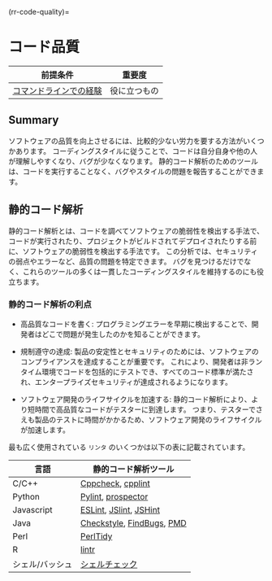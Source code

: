 (rr-code-quality)=
# コード品質

| 前提条件                                                                     | 重要度    |
| ------------------------------------------------------------------------ | ------ |
| [コマンドラインでの経験](https://programminghistorian.org/en/lessons/intro-to-bash) | 役に立つもの |

## Summary

ソフトウェアの品質を向上させるには、比較的少ない労力を要する方法がいくつかあります。 コーディングスタイルに従うことで、コードは自分自身や他の人が理解しやすくなり、バグが少なくなります。 静的コード解析のためのツールは、コードを実行することなく、バグやスタイルの問題を報告することができます。

## 静的コード解析

静的コード解析とは、コードを調べてソフトウェアの脆弱性を検出する手法で、コードが実行されたり、プロジェクトがビルドされてデプロイされたりする前に、ソフトウェアの脆弱性を検出する手法です。 この分析では、セキュリティの弱点やエラーなど、品質の問題を特定できます。 バグを見つけるだけでなく、これらのツールの多くは一貫したコーディングスタイルを維持するのにも役立ちます。

### 静的コード解析の利点

- 高品質なコードを書く: プログラミングエラーを早期に検出することで、開発者はどこで問題が発生したのかを知ることができます。

- 規制遵守の達成: 製品の安定性とセキュリティのためには、ソフトウェアのコンプライアンスを達成することが重要です。 これにより、開発者は非ランタイム環境でコードを包括的にテストでき、すべてのコード標準が満たされ、エンタープライズセキュリティが達成されるようになります。

- ソフトウェア開発のライフサイクルを加速する: 静的コード解析により、より短時間で高品質なコードがテスターに到達します。 つまり、テスターでさえも製品のテストに時間がかかるため、ソフトウェア開発のライフサイクルが加速します。

最も広く使用されている `リンタ` のいくつかは以下の表に記載されています。

| 言語         | 静的コード解析ツール                                                                                                                   |
| ---------- | ---------------------------------------------------------------------------------------------------------------------------- |
| C/C++      | [Cppcheck](http://cppcheck.sourceforge.net/), [cpplint](https://github.com/cpplintcpplint)                                   |
| Python     | [Pylint](https://pypi.org/project/pylint/), [prospector](https://prospector.readthedocs.io)                                  |
| Javascript | [ESLint](https://eslint.org/), [JSlint](https://jslint.com/), [JSHint](https://jshint.com/)                                  |
| Java       | [Checkstyle](https://checkstyle.sourceforge.io/), [FindBugs](http://findbugs.sourceforge.net), [PMD](https://pmd.github.io/) |
| Perl       | [PerlTidy](https://metacpan.org/pod/perltidy)                                                                                |
| R          | [lintr](https://github.com/jimhester/lintr)                                                                                  |
| シェル/バッシュ   | [シェルチェック](https://www.shellcheck.net)                                                                                        |

